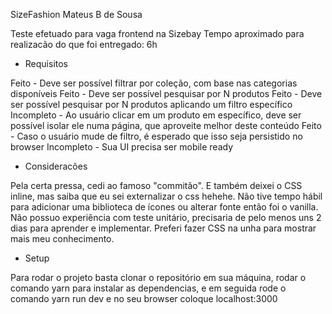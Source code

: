 SizeFashion
Mateus B de Sousa

Teste efetuado para vaga frontend na Sizebay
Tempo aproximado para realizacão do que foi entregado: 6h

- Requisitos

Feito - Deve ser possível filtrar por coleção, com base nas categorias disponíveis
Feito - Deve ser possível pesquisar por N produtos
Feito - Deve ser possível pesquisar por N produtos aplicando um filtro específico
Incompleto - Ao usuário clicar em um produto em específico, deve ser possível isolar ele numa página, que aproveite melhor deste conteúdo
Feito - Caso o usuário mude de filtro, é esperado que isso seja persistido no browser
Incompleto - Sua UI precisa ser mobile ready

- Consideracões

Pela certa pressa, cedi ao famoso "commitão". E também deixei o CSS inline, mas saiba que eu sei externalizar o css hehehe.
Não tive tempo hábil para adicionar uma biblioteca de ícones ou alterar fonte então foi o vanilla.
Não possuo experiência com teste unitário, precisaria de pelo menos uns 2 dias para aprender e implementar.
Preferi fazer CSS na unha para mostrar mais meu conhecimento.

- Setup

Para rodar o projeto basta clonar o repositório em sua máquina, rodar o comando yarn para instalar as dependencias, e em seguida rode o comando yarn run dev e no seu browser coloque localhost:3000
